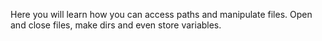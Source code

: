 Here you will learn how you can access paths and manipulate files. 
Open and close files, make dirs and even store variables.